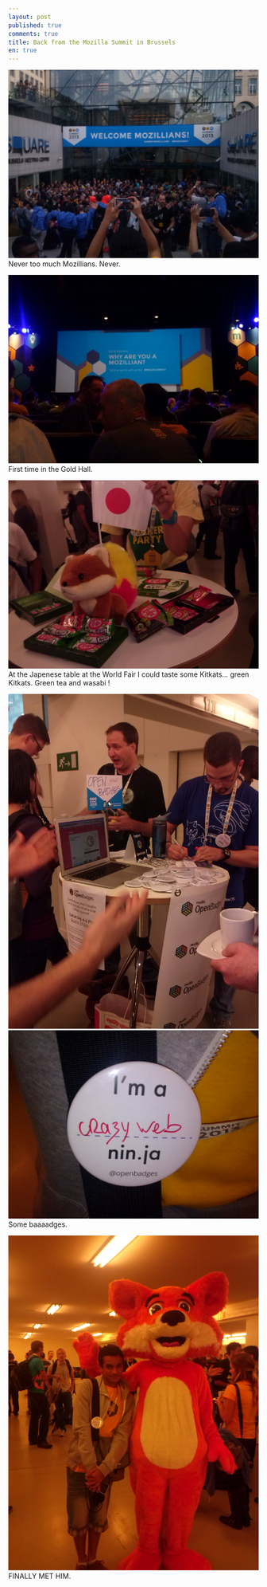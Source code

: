 ```yaml
---
layout: post
published: true
comments: true
title: Back from the Mozilla Summit in Brussels
en: true
---
```

[![A lot of Mozillians](/images/summit2013/together.jpg)](/images/summit2013/together.jpg)
Never too much Mozillians. Never.

[![The Gold Hall](/images/summit2013/goldhall.jpg)](/images/summit2013/goldhall.jpg)
First time in the Gold Hall.

[![Green Kitkats](/images/summit2013/greenkitkats.jpg)](/images/summit2013/greenkitkats.jpg)
At the Japenese table at the World Fair I could taste some Kitkats… green Kitkats. Green tea and wasabi !

[![Open badges](/images/summit2013/openbadges.jpg)](/images/summit2013/openbadges.jpg)
[![Crazy web](/images/summit2013/crazyweb.jpg)](/images/summit2013/crazyweb.jpg)
Some baaaadges.

[![Foxy](/images/summit2013/foxy.jpg)](/images/summit2013/foxy.jpg)
FINALLY MET HIM.

